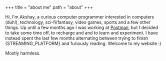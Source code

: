 +++
title = "about me"
path = "about"
+++

Hi, I'm Akshay, a curious computer programmer interested in computers (duh!), technology, sci-fi/fantasy, video games, sports and a few other things. Up until a few months ago I was working at [Postman](https://postman.com), but I decided to take some time off, to recharge and and to learn and experiment. I have instead spent the last few months alternating between trying to finish {STREAMING_PLATFORM} and furiously reading. Welcome to my website :)

Mostly harmless.
